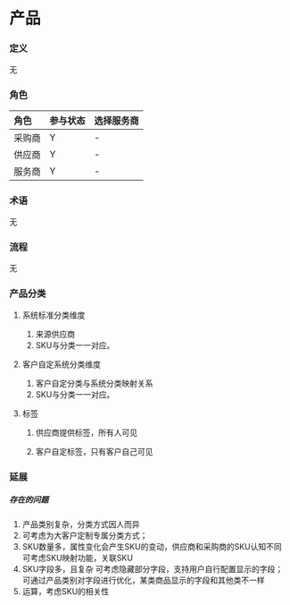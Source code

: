 # 产品

### 定义

无

### 角色

| 角色 | 参与状态 | 选择服务商 |
| :--- | :--- | :--- |
| 采购商 | Y | - |
| 供应商 | Y | - |
| 服务商 | Y | - |

### 术语

无

### 流程

无

### 产品分类

1. 系统标准分类维度
   1. 来源供应商
   2. SKU与分类一一对应。
2. 客户自定系统分类维度
   1. 客户自定分类与系统分类映射关系
   2. SKU与分类一一对应。
3. 标签

   1. 供应商提供标签，所有人可见

   2. 客户自定标签，只有客户自己可见

### 延展

##### 存在的问题

1. 产品类别复杂，分类方式因人而异
2. 可考虑为大客户定制专属分类方式；
3. SKU数量多，属性变化会产生SKU的变动，供应商和采购商的SKU认知不同
   可考虑SKU映射功能，关联SKU
4. SKU字段多，且复杂
   可考虑隐藏部分字段，支持用户自行配置显示的字段；
   可通过产品类别对字段进行优化，某类商品显示的字段和其他类不一样
5. 运算，考虑SKU的相关性





